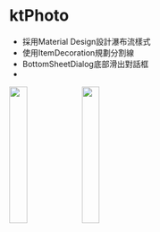 # ktPhoto

- 採用Material Design設計瀑布流樣式
- 使用ItemDecoration規劃分割線
- BottomSheetDialog底部滑出對話框
- 


<img src="https://github.com/hunter0113/ktPhoto/blob/master/RecyclerView.gif" width="25%" height="25%"> 
<img src="https://github.com/hunter0113/ktPhoto/blob/master/BottomSheetBehavior.gif" width="25%" height="25%">  
